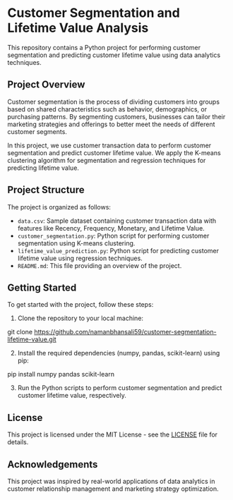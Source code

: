 # Customer Segmentation and Lifetime Value Analysis

This repository contains a Python project for performing customer segmentation and predicting customer lifetime value using data analytics techniques.

## Project Overview

Customer segmentation is the process of dividing customers into groups based on shared characteristics such as behavior, demographics, or purchasing patterns. By segmenting customers, businesses can 
tailor their marketing strategies and offerings to better meet the needs of different customer segments.

In this project, we use customer transaction data to perform customer segmentation and predict customer lifetime value. We apply the K-means clustering algorithm for segmentation and regression techniques 
for predicting lifetime value.

## Project Structure

The project is organized as follows:

- `data.csv`: Sample dataset containing customer transaction data with features like Recency, Frequency, Monetary, and Lifetime Value.
- `customer_segmentation.py`: Python script for performing customer segmentation using K-means clustering.
- `lifetime_value_prediction.py`: Python script for predicting customer lifetime value using regression techniques.
- `README.md`: This file providing an overview of the project.

## Getting Started

To get started with the project, follow these steps:

1. Clone the repository to your local machine:

git clone https://github.com/namanbhansali59/customer-segmentation-lifetime-value.git


2. Install the required dependencies (numpy, pandas, scikit-learn) using pip:

pip install numpy pandas scikit-learn


3. Run the Python scripts to perform customer segmentation and predict customer lifetime value, respectively.

## License

This project is licensed under the MIT License - see the [LICENSE](LICENSE) file for details.

## Acknowledgements

This project was inspired by real-world applications of data analytics in customer relationship management and marketing strategy optimization.


 
